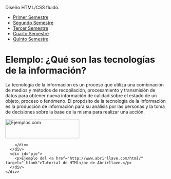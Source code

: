 
<html lang="es-ES">
  <head>
    <meta charset="utf-8">
    <title>Ejemplo de diseño fluido con dos columnas</title>
    <link rel="stylesheet" href="estilo-dos-columnas.css">
  </head>
  <body>
    <div id="contenedor">
      <div id="cabecera">
        <p>Diseño HTML/CSS fluido.</p>
      </div>
      <div id="columnas">
        <div id="menu">
          <ul>
            <li><a href="#">Primer Semestre</a></li>
            <li><a href="#">Segundo Semestre</a></li>
            <li><a href="#">Tercer Semestre</a></li>
            <li><a href="#">Cuarto Semestre</a></li>
            <li><a href="#">Quinto Semestre</a></li>
          </ul>
        </div>
        <div id="contenido">
          <h1>Elemplo: ¿Qué son las tecnologías de la información?</h1>
          <p>La tecnología de la información es un proceso que utiliza una combinación de medios y métodos de recopilación, procesamiento y transmisión de datos para obtener nueva información de calidad sobre el estado de un objeto, proceso o fenómeno. El propósito de la tecnología de la información es la producción de información para su análisis por las personas y la toma de decisiones sobre la base de la misma para realizar una acción.</p>
          <img src="logo-abrirllave.gif" width="230" height="60" alt="Ejemplos.com">
          
        </div>
      </div>
      <div id="pie">
        <p>Ejemplo del <a href="http://www.abrirllave.com/html/" target="_blank">Tutorial de HTML</a> de Abrirllave.</p>
      </div>
    </div>
  </body>
</html>
